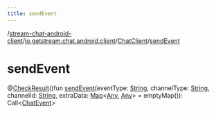 ```yaml
---
title: sendEvent
---
```

/[stream-chat-android-client](../../index.md)/[io.getstream.chat.android.client](../index.md)/[ChatClient](index.md)/[sendEvent](sendEvent.md)  
  
  
  
# sendEvent  
@[CheckResult](https://developer.android.com/reference/kotlin/androidx/annotation/CheckResult.html)()fun [sendEvent](sendEvent.md)(eventType: [String](https://kotlinlang.org/api/latest/jvm/stdlib/kotlin/-string/index.html), channelType: [String](https://kotlinlang.org/api/latest/jvm/stdlib/kotlin/-string/index.html), channelId: [String](https://kotlinlang.org/api/latest/jvm/stdlib/kotlin/-string/index.html), extraData: [Map](https://kotlinlang.org/api/latest/jvm/stdlib/kotlin.collections/-map/index.html)&lt;[Any](https://kotlinlang.org/api/latest/jvm/stdlib/kotlin/-any/index.html), [Any](https://kotlinlang.org/api/latest/jvm/stdlib/kotlin/-any/index.html)&gt; = emptyMap()): Call&lt;[ChatEvent](../../io.getstream.chat.android.client.events/ChatEvent/index.md)&gt;
